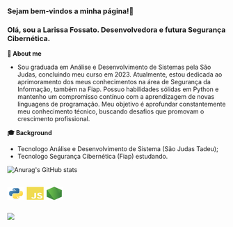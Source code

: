 ### Sejam bem-vindos a minha página!👋

### Olá, sou a Larissa Fossato. Desenvolvedora e futura Segurança Cibernética.

**📌  About me**
- Sou graduada em Análise e Desenvolvimento de Sistemas pela São Judas, concluindo meu curso em 2023. Atualmente, estou dedicada ao aprimoramento dos meus conhecimentos na área de Segurança da Informação, também na Fiap. Possuo habilidades sólidas em Python e mantenho um compromisso contínuo com a aprendizagem de novas linguagens de programação. Meu objetivo é aprofundar constantemente meu conhecimento técnico, buscando desafios que promovam o crescimento profissional.

**🎓 Background**
- Tecnologo Análise e Desenvolvimento de Sistema (São Judas Tadeu);
- Tecnologo Segurança Cibernética (Fiap) estudando.

<!--
**Lafossato/lafossato** is a ✨ _special_ ✨ repository because its `README.md` (this file) appears on your GitHub profile.


Here are some ideas to get you started:

- 🔭 I’m currently working on ...
- 🌱 I’m currently learning ...
- 👯 I’m looking to collaborate on ...
- 🤔 I’m looking for help with ...
- 💬 Ask me about ...
- 📫 How to reach me: ...
- 😄 Pronouns: ela/dela
- ⚡ Fun fact: ...
-->

![Anurag's GitHub stats](https://github-readme-stats.vercel.app/api?username=lafossato&show_icons=true&theme=midnight-purple)
<div style="display: inline_block"><br>
  <img align="center" alt="Rafa-Python" height="30" width="40" src="https://raw.githubusercontent.com/devicons/devicon/master/icons/python/python-original.svg">
  <img align="center" alt="Rafa-Js" height="30" width="40" src="https://raw.githubusercontent.com/devicons/devicon/master/icons/javascript/javascript-plain.svg">
  <img align="center" alt="Rafa-Js" height="30" width="40" src=https://raw.githubusercontent.com/devicons/devicon/master/icons/nodejs/nodejs-original.svg>
</div>

 ##

   <div> 
   <a href="https://www.linkedin.com/in/larissa-fossato-8a2684200/" target="_blank"><img src="https://img.shields.io/badge/-LinkedIn-%230077B5?style=for-the-badge&logo=linkedin&logoColor=white" target="_blank"></a> 
